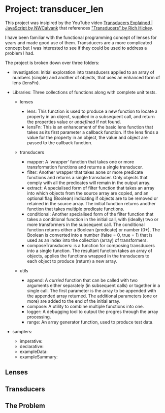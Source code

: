 # Project: transducer_len

This project was insipired by the YouTube video [Transducers Explained | JavaScript by NWCalvank](https://youtu.be/SJjOp0X_MVA?si=GrsoymtAIMtBgsg8) that references ["Transducers" by Rich Hickey](https://youtu.be/6mTbuzafcII?si=HvsGJLSZNwlFDGOF).

I have been familiar with the functional programming concept of lenses for years and made good use of them. Transducers are a more complicated concept but I was interested to see if they could be used to address a problem I had.

The project is broken down over three folders:

- Investigation: Initial exploration into transducers applied to an array of numbers (simple) and another of objects, that uses an enhanced form of lens (lensFn).

- Libraries: Three collections of functions along with complete unit tests.

  - lenses

    - lens: This function is used to produce a new function to locate a property in an object, supplied in a subsequent call, and return the properties value or _undefined_ if not found.
    - lensFn: This is an enhancement of the basic lens function that takes as its first parameter a callback function. If the lens finds a value for the property in an object, the value and object are passed to the callback function.

  - transducers

    - mapper: A 'wrapper' function that takes one or more transformation functions and returns a single transducer.
    - filter: Another wrapper that takes aone or more predicate functions and returns a single transducer. Only objects that comply with all the predicates will remain in the output array.
    - extract: A specialised form of filter function that takes an array into which objects from the source array are copied, and an optional flag (Boolean) indicating if objects are to be removed or retained in the source array. The initial function returns another function that takes multiple predicate functions.
    - conditional: Another specialised form of the filter function that takes a conditional function in the initial call, with (ideally) two or more transformers in the subsequent call. The conditional function returns either a Boolean (predicate) or number (0+). The Boolean is converted into a number (false = 0, true = 1) that is used as an index into the collection (array) of transformers.
    - composeTransducers: is a function for composing transducers into a single function. The resultant function takes an array of objects, applies the functions wrapped in the transducers to each object to produce (return) a new array.

  - utils
    - append: A _curried_ function that can be called with two arguments either separately (in subsequent calls) or together in a single call. The first parameter is the array to be appended with the appended array returned. The additional parameters (one or more) are added to the end of the initial array.
    - compose: A utility to combine multiple functions into one.
    - logger: A debugging tool to output the progres through the array processing.
    - range: An array generator function, used to produce test data.

- samplers:
  - imperative:
  - declarative:
  - exampleData:
  - exampleSummary:

## Lenses

## Transducers

## The Problem
